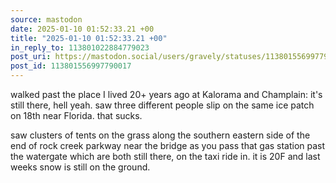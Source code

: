 ```yaml
---
source: mastodon
date: 2025-01-10 01:52:33.21 +00
title: "2025-01-10 01:52:33.21 +00"
in_reply_to: 113801022884779023
post_uri: https://mastodon.social/users/gravely/statuses/113801556997790017
post_id: 113801556997790017
---
```

walked past the place I lived 20+ years ago at Kalorama and Champlain: it's still there, hell yeah. saw three different people slip on the same ice patch on 18th near Florida. that sucks.

saw clusters of tents on the grass along the southern eastern side of the end of rock creek parkway near the bridge as you pass that gas station past the watergate which are both still there, on the taxi ride in. it is 20F and last weeks snow is still on the ground.


